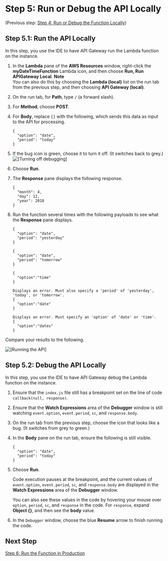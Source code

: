 # Step 5: Run or Debug the API Locally<a name="tutorial-lambda-run-or-debug-local-api"></a>

\(Previous step: [Step 4: Run or Debug the Function Locally](tutorial-lambda-run-or-debug-local-function.md)\)

## Step 5\.1: Run the API Locally<a name="tutorial-lambda-run-local-api"></a>

In this step, you use the IDE to have API Gateway run the Lambda function on the instance\.

1. In the **Lambda** pane of the **AWS Resources** window, right\-click the **myDateTimeFunction** Lambda icon, and then choose **Run, Run APIGateway Local**\.
**Note**  
You can also do this by choosing the **Lambda \(local\)** list on the run tab from the previous step, and then choosing **API Gateway \(local\)**\.

1. On the run tab, for **Path**, type `/` \(a forward slash\)\.

1. For **Method**, choose **POST**\.

1. For **Body**, replace `{}` with the following, which sends this data as input to the API for processing\.

   ```
   {
     "option": "date",
     "period": "today"
   }
   ```

1. If the bug icon is green, choose it to turn it off\. \(It switches back to grey\.\)  
![\[Turning off debugging\]](http://docs.aws.amazon.com/cloud9/latest/user-guide/images/debug-icon-off.png)

1. Choose **Run**\.

1. The **Response** pane displays the following response\.

   ```
   {
     "month": 4,
     "day": 12,
     "year": 2018
   }
   ```

1. Run the function several times with the following payloads to see what the **Response** pane displays\.

   ```
   {
     "option": "date",
     "period": "yesterday"
   }
   
   {
     "option": "date",
     "period": "tomorrow"
   }
   
   {
     "option":"time"
   }
   
   Displays an error. Must also specify a 'period' of 'yesterday', 'today', or 'tomorrow'.
   {
     "option":"date"
   }
   
   Displays an error. Must specify an 'option' of 'date' or 'time'.
   {
     "option":"dates"
   }
   ```

Compare your results to the following\.

![\[Running the API\]](http://docs.aws.amazon.com/cloud9/latest/user-guide/images/ide-api-run-local.png)

## Step 5\.2: Debug the API Locally<a name="tutorial-lambda-debug-local-api"></a>

In this step, you use the IDE to have API Gateway debug the Lambda function on the instance\.

1. Ensure that the `index.js` file still has a breakpoint set on the line of code `callback(null, response)`\.

1. Ensure that the **Watch Expressions** area of the **Debugger** window is still watching `event.option`, `event.period`, `sc`, and `response.body`\.

1. On the run tab from the previous step, choose the icon that looks like a bug\. \(It switches from grey to green\.\)

1. In the **Body** pane on the run tab, ensure the following is still visible\.

   ```
   {
     "option": "date",
     "period": "today"
   }
   ```

1. Choose **Run**\.

   Code execution pauses at the breakpoint, and the current values of `event.option`, `event.period`, `sc`, and `response.body` are displayed in the **Watch Expressions** area of the **Debugger** window\.

   You can also see these values in the code by hovering your mouse over `option`, `period`, `sc`, and `response` in the code\. For `response`, expand **Object \{\}**, and then see the **body** value\.

1. In the `Debugger` window, choose the blue **Resume** arrow to finish running the code\.

## Next Step<a name="tutorial-lambda-run-or-debug-local-api-next"></a>

[Step 6: Run the Function in Production](tutorial-lambda-run-deployed-function.md)